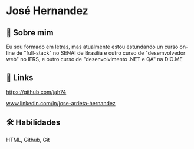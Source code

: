 # José Hernandez




## 🚀 Sobre mim
Eu sou formado em letras, mas atualmente estou estundando un curso on-line de "full-stack" no SENAI de Brasília e outro curso de "desemvolvedor web" no IFRS, e outro curso de "desenvolvimento .NET e QA" na DIO.ME


## 🔗 Links 
https://github.com/jah74

www.linkedin.com/in/jose-arrieta-hernandez





## 🛠 Habilidades
HTML, Github, Git
